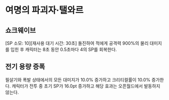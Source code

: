 # 여명의 파괴자·탤와르

## 쇼크웨이브

[SP 소모: 10][재사용 대기 시간: 30초] 돌진하여 적에게 공격력 900%의 물리 대미지를 입힌 후 캐릭터는 8초 동안 0.5초마다 4의 SP를 회복한다.

## 전기 용량 증폭

필살기와 폭발 상태에서의 모든 대미지가 10.0% 증가하고 크리티컬률이 10.0% 증가한다. 캐릭터가 전투 중 초기 SP가 16.0pt 증가하고 해당 효과는 오픈월드에서 발동하지 않는다.
